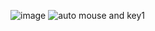 ![image](https://user-images.githubusercontent.com/84030509/192939839-22c50a1d-4095-4e91-9529-96cca2a091f4.png)
![auto mouse and key1](https://user-images.githubusercontent.com/84030509/197938021-6efcf577-0f68-4dc1-acc9-5c28155a2e3b.png)
